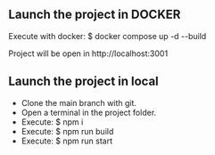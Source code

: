 ## Launch the project in DOCKER

Execute with docker:
$ docker compose up -d --build

Project will be open in http://localhost:3001

## Launch the project in local
- Clone the main branch with git.
- Open a terminal in the project folder.
- Execute: $ npm i
- Execute: $ npm run build
- Execute: $ npm run start
